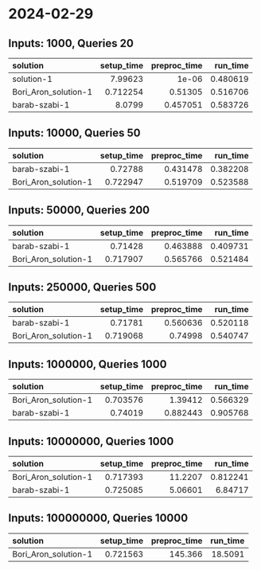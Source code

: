 # 2024-02-29

## Inputs: 1000, Queries 20

| solution             |   setup_time |   preproc_time |   run_time |
|:---------------------|-------------:|---------------:|-----------:|
| solution-1           |     7.99623  |       1e-06    |   0.480619 |
| Bori_Aron_solution-1 |     0.712254 |       0.51305  |   0.516706 |
| barab-szabi-1        |     8.0799   |       0.457051 |   0.583726 |

## Inputs: 10000, Queries 50

| solution             |   setup_time |   preproc_time |   run_time |
|:---------------------|-------------:|---------------:|-----------:|
| barab-szabi-1        |     0.72788  |       0.431478 |   0.382208 |
| Bori_Aron_solution-1 |     0.722947 |       0.519709 |   0.523588 |

## Inputs: 50000, Queries 200

| solution             |   setup_time |   preproc_time |   run_time |
|:---------------------|-------------:|---------------:|-----------:|
| barab-szabi-1        |     0.71428  |       0.463888 |   0.409731 |
| Bori_Aron_solution-1 |     0.717907 |       0.565766 |   0.521484 |

## Inputs: 250000, Queries 500

| solution             |   setup_time |   preproc_time |   run_time |
|:---------------------|-------------:|---------------:|-----------:|
| barab-szabi-1        |     0.71781  |       0.560636 |   0.520118 |
| Bori_Aron_solution-1 |     0.719068 |       0.74998  |   0.540747 |

## Inputs: 1000000, Queries 1000

| solution             |   setup_time |   preproc_time |   run_time |
|:---------------------|-------------:|---------------:|-----------:|
| Bori_Aron_solution-1 |     0.703576 |       1.39412  |   0.566329 |
| barab-szabi-1        |     0.74019  |       0.882443 |   0.905768 |

## Inputs: 10000000, Queries 1000

| solution             |   setup_time |   preproc_time |   run_time |
|:---------------------|-------------:|---------------:|-----------:|
| Bori_Aron_solution-1 |     0.717393 |       11.2207  |   0.812241 |
| barab-szabi-1        |     0.725085 |        5.06601 |   6.84717  |

## Inputs: 100000000, Queries 10000

| solution             |   setup_time |   preproc_time |   run_time |
|:---------------------|-------------:|---------------:|-----------:|
| Bori_Aron_solution-1 |     0.721563 |        145.366 |    18.5091 |
